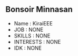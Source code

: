 <h2>Bonsoir Minnasan</h2>
<ul>
  <li>Name : KiraiEEE</li>
  <li>JOB : NONE</li>
  <li>SKILLS : NONE</li>
  <li>INTERESTS : NONE</li>
  <li>IDK : NONE</li>
</ul>
